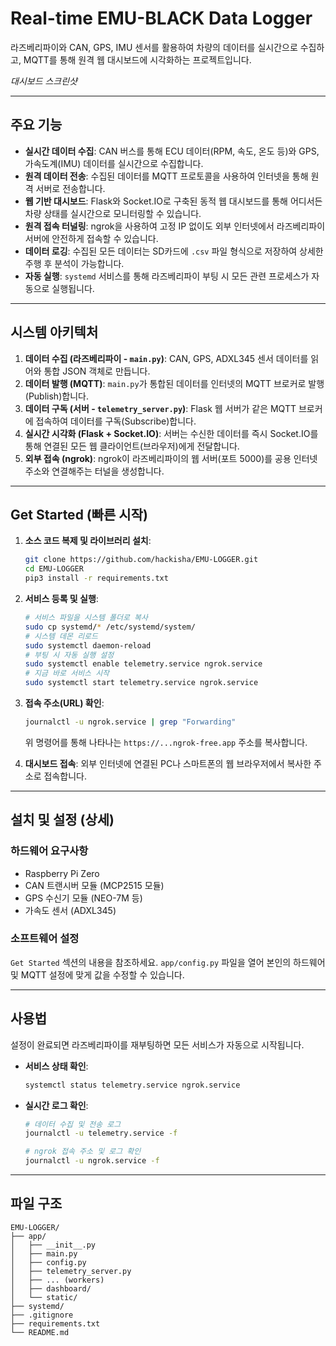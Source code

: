 # Real-time EMU-BLACK Data Logger

라즈베리파이와 CAN, GPS, IMU 센서를 활용하여 차량의 데이터를 실시간으로 수집하고, MQTT를 통해 원격 웹 대시보드에 시각화하는 프로젝트입니다.


*대시보드 스크린샷*

---
## 주요 기능

* **실시간 데이터 수집**: CAN 버스를 통해 ECU 데이터(RPM, 속도, 온도 등)와 GPS, 가속도계(IMU) 데이터를 실시간으로 수집합니다.
* **원격 데이터 전송**: 수집된 데이터를 MQTT 프로토콜을 사용하여 인터넷을 통해 원격 서버로 전송합니다.
* **웹 기반 대시보드**: Flask와 Socket.IO로 구축된 동적 웹 대시보드를 통해 어디서든 차량 상태를 실시간으로 모니터링할 수 있습니다.
* **원격 접속 터널링**: ngrok을 사용하여 고정 IP 없이도 외부 인터넷에서 라즈베리파이 서버에 안전하게 접속할 수 있습니다.
* **데이터 로깅**: 수집된 모든 데이터는 SD카드에 `.csv` 파일 형식으로 저장하여 상세한 주행 후 분석이 가능합니다.
* **자동 실행**: `systemd` 서비스를 통해 라즈베리파이 부팅 시 모든 관련 프로세스가 자동으로 실행됩니다.

---
## 시스템 아키텍처

1.  **데이터 수집 (라즈베리파이 - `main.py`)**: CAN, GPS, ADXL345 센서 데이터를 읽어와 통합 JSON 객체로 만듭니다.
2.  **데이터 발행 (MQTT)**: `main.py`가 통합된 데이터를 인터넷의 MQTT 브로커로 발행(Publish)합니다.
3.  **데이터 구독 (서버 - `telemetry_server.py`)**: Flask 웹 서버가 같은 MQTT 브로커에 접속하여 데이터를 구독(Subscribe)합니다.
4.  **실시간 시각화 (Flask + Socket.IO)**: 서버는 수신한 데이터를 즉시 Socket.IO를 통해 연결된 모든 웹 클라이언트(브라우저)에게 전달합니다.
5.  **외부 접속 (ngrok)**: ngrok이 라즈베리파이의 웹 서버(포트 5000)를 공용 인터넷 주소와 연결해주는 터널을 생성합니다.

---
## Get Started (빠른 시작)

1.  **소스 코드 복제 및 라이브러리 설치**:
    ```bash
    git clone https://github.com/hackisha/EMU-LOGGER.git
    cd EMU-LOGGER
    pip3 install -r requirements.txt
    ```

2.  **서비스 등록 및 실행**:
    ```bash
    # 서비스 파일을 시스템 폴더로 복사
    sudo cp systemd/* /etc/systemd/system/
    # 시스템 데몬 리로드
    sudo systemctl daemon-reload
    # 부팅 시 자동 실행 설정
    sudo systemctl enable telemetry.service ngrok.service
    # 지금 바로 서비스 시작
    sudo systemctl start telemetry.service ngrok.service
    ```

3.  **접속 주소(URL) 확인**:
    ```bash
    journalctl -u ngrok.service | grep "Forwarding"
    ```
    위 명령어를 통해 나타나는 `https://...ngrok-free.app` 주소를 복사합니다.

4.  **대시보드 접속**:
    외부 인터넷에 연결된 PC나 스마트폰의 웹 브라우저에서 복사한 주소로 접속합니다.

---
## 설치 및 설정 (상세)

### 하드웨어 요구사항
* Raspberry Pi Zero
* CAN 트랜시버 모듈 (MCP2515 모듈)
* GPS 수신기 모듈 (NEO-7M 등)
* 가속도 센서 (ADXL345)

### 소프트웨어 설정
`Get Started` 섹션의 내용을 참조하세요. `app/config.py` 파일을 열어 본인의 하드웨어 및 MQTT 설정에 맞게 값을 수정할 수 있습니다.

---
## 사용법

설정이 완료되면 라즈베리파이를 재부팅하면 모든 서비스가 자동으로 시작됩니다.

* **서비스 상태 확인**:
    ```bash
    systemctl status telemetry.service ngrok.service
    ```

* **실시간 로그 확인**:
    ```bash
    # 데이터 수집 및 전송 로그
    journalctl -u telemetry.service -f
    
    # ngrok 접속 주소 및 로그 확인
    journalctl -u ngrok.service -f
    ```
---
## 파일 구조
```
EMU-LOGGER/
├── app/
│   ├── __init__.py
│   ├── main.py
│   ├── config.py
│   ├── telemetry_server.py
│   ├── ... (workers)
│   ├── dashboard/
│   └── static/
├── systemd/
├── .gitignore
├── requirements.txt
└── README.md
```

